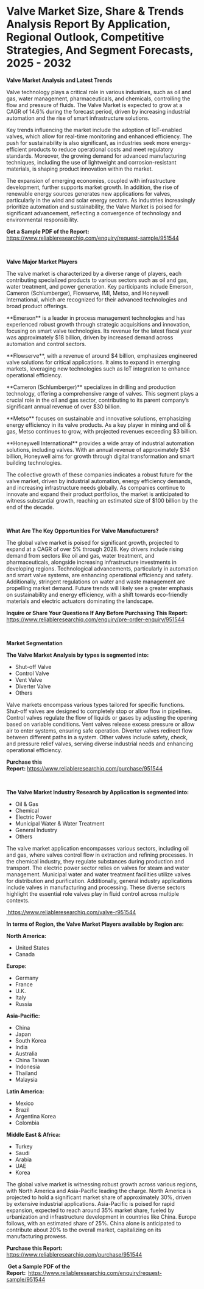 <p><h1>Valve Market Size, Share & Trends Analysis Report By Application, Regional Outlook, Competitive Strategies, And Segment Forecasts, 2025 - 2032</h1></p><p><strong>Valve Market Analysis and Latest Trends</strong></p>
<p><p>Valve technology plays a critical role in various industries, such as oil and gas, water management, pharmaceuticals, and chemicals, controlling the flow and pressure of fluids. The Valve Market is expected to grow at a CAGR of 14.6% during the forecast period, driven by increasing industrial automation and the rise of smart infrastructure solutions. </p><p>Key trends influencing the market include the adoption of IoT-enabled valves, which allow for real-time monitoring and enhanced efficiency. The push for sustainability is also significant, as industries seek more energy-efficient products to reduce operational costs and meet regulatory standards. Moreover, the growing demand for advanced manufacturing techniques, including the use of lightweight and corrosion-resistant materials, is shaping product innovation within the market.</p><p>The expansion of emerging economies, coupled with infrastructure development, further supports market growth. In addition, the rise of renewable energy sources generates new applications for valves, particularly in the wind and solar energy sectors. As industries increasingly prioritize automation and sustainability, the Valve Market is poised for significant advancement, reflecting a convergence of technology and environmental responsibility.</p></p>
<p><strong>Get a Sample PDF of the Report:&nbsp;</strong> <a href="https://www.reliableresearchiq.com/enquiry/request-sample/951544?utm_campaign=2212&utm_medium=2&utm_source=Github&utm_content=ia&utm_term=17042025&utm_id=valve">https://www.reliableresearchiq.com/enquiry/request-sample/951544</a></p>
<p>&nbsp;</p>
<p><strong>Valve Major Market Players</strong></p>
<p><p>The valve market is characterized by a diverse range of players, each contributing specialized products to various sectors such as oil and gas, water treatment, and power generation. Key participants include Emerson, Cameron (Schlumberger), Flowserve, IMI, Metso, and Honeywell International, which are recognized for their advanced technologies and broad product offerings.</p><p>**Emerson** is a leader in process management technologies and has experienced robust growth through strategic acquisitions and innovation, focusing on smart valve technologies. Its revenue for the latest fiscal year was approximately $18 billion, driven by increased demand across automation and control sectors.</p><p>**Flowserve**, with a revenue of around $4 billion, emphasizes engineered valve solutions for critical applications. It aims to expand in emerging markets, leveraging new technologies such as IoT integration to enhance operational efficiency.</p><p>**Cameron (Schlumberger)** specializes in drilling and production technology, offering a comprehensive range of valves. This segment plays a crucial role in the oil and gas sector, contributing to its parent company’s significant annual revenue of over $30 billion.</p><p>**Metso** focuses on sustainable and innovative solutions, emphasizing energy efficiency in its valve products. As a key player in mining and oil & gas, Metso continues to grow, with projected revenues exceeding $3 billion.</p><p>**Honeywell International** provides a wide array of industrial automation solutions, including valves. With an annual revenue of approximately $34 billion, Honeywell aims for growth through digital transformation and smart building technologies.</p><p>The collective growth of these companies indicates a robust future for the valve market, driven by industrial automation, energy efficiency demands, and increasing infrastructure needs globally. As companies continue to innovate and expand their product portfolios, the market is anticipated to witness substantial growth, reaching an estimated size of $100 billion by the end of the decade.</p></p>
<p>&nbsp;</p>
<p><strong>What Are The Key Opportunities For Valve Manufacturers?</strong></p>
<p><p>The global valve market is poised for significant growth, projected to expand at a CAGR of over 5% through 2028. Key drivers include rising demand from sectors like oil and gas, water treatment, and pharmaceuticals, alongside increasing infrastructure investments in developing regions. Technological advancements, particularly in automation and smart valve systems, are enhancing operational efficiency and safety. Additionally, stringent regulations on water and waste management are propelling market demand. Future trends will likely see a greater emphasis on sustainability and energy efficiency, with a shift towards eco-friendly materials and electric actuators dominating the landscape.</p></p>
<p><strong>Inquire or Share Your Questions If Any Before Purchasing This Report:</strong> <a href="https://www.reliableresearchiq.com/enquiry/pre-order-enquiry/951544?utm_campaign=2212&utm_medium=2&utm_source=Github&utm_content=ia&utm_term=17042025&utm_id=valve">https://www.reliableresearchiq.com/enquiry/pre-order-enquiry/951544</a></p>
<p>&nbsp;</p>
<p><strong>Market Segmentation</strong></p>
<p><strong>The Valve Market Analysis by types is segmented into:</strong></p>
<p><ul><li>Shut-off Valve</li><li>Control Valve</li><li>Vent Valve</li><li>Diverter Valve</li><li>Others</li></ul></p>
<p><p>Valve markets encompass various types tailored for specific functions. Shut-off valves are designed to completely stop or allow flow in pipelines. Control valves regulate the flow of liquids or gases by adjusting the opening based on variable conditions. Vent valves release excess pressure or allow air to enter systems, ensuring safe operation. Diverter valves redirect flow between different paths in a system. Other valves include safety, check, and pressure relief valves, serving diverse industrial needs and enhancing operational efficiency.</p></p>
<p><strong>Purchase this Report:&nbsp;</strong><a href="https://www.reliableresearchiq.com/purchase/951544?utm_campaign=2212&utm_medium=2&utm_source=Github&utm_content=ia&utm_term=17042025&utm_id=valve">https://www.reliableresearchiq.com/purchase/951544</a></p>
<p>&nbsp;</p>
<p><strong>The Valve Market Industry Research by Application is segmented into:</strong></p>
<p><ul><li>Oil & Gas</li><li>Chemical</li><li>Electric Power</li><li>Municipal Water & Water Treatment</li><li>General Industry</li><li>Others</li></ul></p>
<p><p>The valve market application encompasses various sectors, including oil and gas, where valves control flow in extraction and refining processes. In the chemical industry, they regulate substances during production and transport. The electric power sector relies on valves for steam and water management. Municipal water and water treatment facilities utilize valves for distribution and purification. Additionally, general industry applications include valves in manufacturing and processing. These diverse sectors highlight the essential role valves play in fluid control across multiple contexts.</p></p>
<p><a href="https://www.reliableresearchiq.com/valve-r951544?utm_campaign=2212&utm_medium=2&utm_source=Github&utm_content=ia&utm_term=17042025&utm_id=valve">&nbsp;https://www.reliableresearchiq.com/valve-r951544</a></p>
<p><strong>In terms of Region, the Valve Market Players available by Region are:</strong></p>
<p>
    <p> <strong> North America: </strong>
        <ul>
            <li>United States</li>
            <li>Canada</li>
        </ul>
        </p> 
    <p> <strong> Europe: </strong>
        <ul>
            <li>Germany</li>
            <li>France</li>
            <li>U.K.</li>
            <li>Italy</li>
            <li>Russia</li>
        </ul>
        </p> 
    <p> <strong> Asia-Pacific: </strong>
        <ul>
            <li>China</li>
            <li>Japan</li>
            <li>South Korea</li>
            <li>India</li>
            <li>Australia</li>
            <li>China Taiwan</li>
            <li>Indonesia</li>
            <li>Thailand</li>
            <li>Malaysia</li>
        </ul>
        </p> 
    <p> <strong> Latin America: </strong>
        <ul>
            <li>Mexico</li>
            <li>Brazil</li>
            <li>Argentina Korea</li>
            <li>Colombia</li>
        </ul>
        </p> 
    <p> <strong> Middle East & Africa: </strong>
        <ul>
            <li>Turkey</li>
            <li>Saudi</li>
            <li>Arabia</li>
            <li>UAE</li>
            <li>Korea</li>
        </ul>
    </p>
    </p>
<p><p>The global valve market is witnessing robust growth across various regions, with North America and Asia-Pacific leading the charge. North America is projected to hold a significant market share of approximately 30%, driven by extensive industrial applications. Asia-Pacific is poised for rapid expansion, expected to reach around 35% market share, fueled by urbanization and infrastructure development in countries like China. Europe follows, with an estimated share of 25%. China alone is anticipated to contribute about 20% to the overall market, capitalizing on its manufacturing prowess.</p></p>
<p><strong>Purchase this Report: </strong><a href="https://www.reliableresearchiq.com/purchase/951544?utm_campaign=2212&utm_medium=2&utm_source=Github&utm_content=ia&utm_term=17042025&utm_id=valve">https://www.reliableresearchiq.com/purchase/951544</a></p>
<p>&nbsp;<strong>Get a Sample PDF of the Report:&nbsp;&nbsp;</strong><a href="https://www.reliableresearchiq.com/enquiry/request-sample/951544?utm_campaign=2212&utm_medium=2&utm_source=Github&utm_content=ia&utm_term=17042025&utm_id=valve">https://www.reliableresearchiq.com/enquiry/request-sample/951544</a></p>
<p><strong></strong></p>
<p><p></p><p></p><p></p></p>